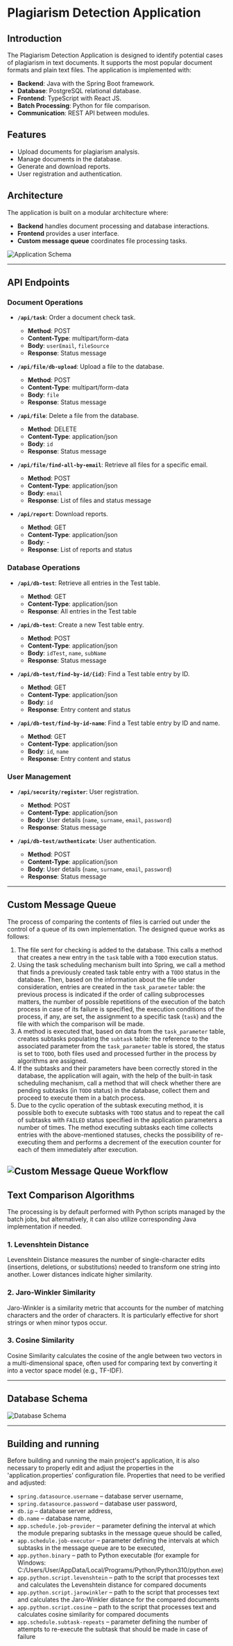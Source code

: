 # Plagiarism Detection Application

## Introduction
The Plagiarism Detection Application is designed to identify potential cases of plagiarism in text documents. It supports the most popular document formats and plain text files. The application is implemented with:

- **Backend**: Java with the Spring Boot framework.
- **Database**: PostgreSQL relational database.
- **Frontend**: TypeScript with React JS.
- **Batch Processing**: Python for file comparison.
- **Communication**: REST API between modules.

## Features
- Upload documents for plagiarism analysis.
- Manage documents in the database.
- Generate and download reports.
- User registration and authentication.

## Architecture
The application is built on a modular architecture where:

- **Backend** handles document processing and database interactions.
- **Frontend** provides a user interface.
- **Custom message queue** coordinates file processing tasks.

![Application Schema](doc/application_schema.svg)

---

## API Endpoints
### Document Operations
- **`/api/task`**: Order a document check task.
  - **Method**: POST
  - **Content-Type**: multipart/form-data
  - **Body**: `userEmail`, `fileSource`
  - **Response**: Status message

- **`/api/file/db-upload`**: Upload a file to the database.
  - **Method**: POST
  - **Content-Type**: multipart/form-data
  - **Body**: `file`
  - **Response**: Status message

- **`/api/file`**: Delete a file from the database.
  - **Method**: DELETE
  - **Content-Type**: application/json
  - **Body**: `id`
  - **Response**: Status message

- **`/api/file/find-all-by-email`**: Retrieve all files for a specific email.
  - **Method**: POST
  - **Content-Type**: application/json
  - **Body**: `email`
  - **Response**: List of files and status message

- **`/api/report`**: Download reports.
  - **Method**: GET
  - **Content-Type**: application/json
  - **Body**: -
  - **Response**: List of reports and status

### Database Operations
- **`/api/db-test`**: Retrieve all entries in the Test table.
  - **Method**: GET
  - **Content-Type**: application/json
  - **Response**: All entries in the Test table

- **`/api/db-test`**: Create a new Test table entry.
  - **Method**: POST
  - **Content-Type**: application/json
  - **Body**: `idTest`, `name`, `subName`
  - **Response**: Status message

- **`/api/db-test/find-by-id/{id}`**: Find a Test table entry by ID.
  - **Method**: GET
  - **Content-Type**: application/json
  - **Body**: `id`
  - **Response**: Entry content and status

- **`/api/db-test/find-by-id-name`**: Find a Test table entry by ID and name.
  - **Method**: GET
  - **Content-Type**: application/json
  - **Body**: `id`, `name`
  - **Response**: Entry content and status

### User Management
- **`/api/security/register`**: User registration.
  - **Method**: POST
  - **Content-Type**: application/json
  - **Body**: User details (`name`, `surname`, `email`, `password`)
  - **Response**: Status message

- **`/api/db-test/authenticate`**: User authentication.
  - **Method**: POST
  - **Content-Type**: application/json
  - **Body**: User details (`name`, `surname`, `email`, `password`)
  - **Response**: Status message

---

## Custom Message Queue
The process of comparing the contents of files is carried out under the control of a queue of its own implementation. The designed queue works as follows:
1) The file sent for checking is added to the database. This calls a method that creates a new entry in the `task` table with a `TODO` execution status.
2) Using the task scheduling mechanism built into Spring, we call a method that finds a previously created task table entry with a `TODO` status in the database. Then, based on the information about the file under consideration, entries are created in the `task_parameter` table: the previous process is indicated if the order of calling subprocesses matters, the number of possible repetitions of the execution of the batch process in case of its failure is specified, the execution conditions of the process, if any, are set, the assignment to a specific task (`task`) and the file with which the comparison will be made.
3) A method is executed that, based on data from the `task_parameter` table, creates subtasks populating the `subtask` table: the reference to the associated parameter from the `task_parameter` table is stored, the status is set to `TODO`, both files used and processed further in the process by algorithms are assigned.
4) If the subtasks and their parameters have been correctly stored in the database, the application will again, with the help of the built-in task scheduling mechanism, call a method that will check whether there are pending subtasks (in `TODO` status) in the database, collect them and proceed to execute them in a batch process.
5) Due to the cyclic operation of the subtask executing method, it is possible both to execute subtasks with `TODO` status and to repeat the call of subtasks with `FAILED` status specified in the application parameters a number of times. The method executing subtasks each time collects entries with the above-mentioned statuses, checks the possibility of re-executing them and performs a decrement of the execution counter for each of them immediately after execution.


![Custom Message Queue Workflow](doc/message_queue_flow.svg)
---

## Text Comparison Algorithms
The processing is by default performed with Python scripts managed by the batch jobs, but alternatively, it can also utilize corresponding Java implementation if needed.
### 1. Levenshtein Distance
Levenshtein Distance measures the number of single-character edits (insertions, deletions, or substitutions) needed to transform one string into another. Lower distances indicate higher similarity.

### 2. Jaro-Winkler Similarity
Jaro-Winkler is a similarity metric that accounts for the number of matching characters and the order of characters. It is particularly effective for short strings or when minor typos occur.

### 3. Cosine Similarity
Cosine Similarity calculates the cosine of the angle between two vectors in a multi-dimensional space, often used for comparing text by converting it into a vector space model (e.g., TF-IDF).

---
## Database Schema
![Database Schema](doc/db_schema.png)

---

## Building and running
Before building and running the main project's application, it is also necessary to properly edit and adjust the properties in the 'application.properties' configuration file. Properties that need to be verified and adjusted:
- `spring.datasource.username` – database server username,
- `spring.datasource.password` – database user password,
- `db.ip` – database server address,
- `db.name` – database name,
- `app.schedule.job-provider` – parameter defining the interval at which the module preparing subtasks in the message queue should be called,
- `app.schedule.job-executor` – parameter defining the intervals at which subtasks in the message queue are to be executed,
- `app.python.binary` – path to Python executable (for example for Windows: C:/Users/User/AppData/Local/Programs/Python/Python310/python.exe)
- `app.python.script.levenshtein` – path to the script that processes text and calculates the Levenshtein distance for compared documents
- `app.python.script.jarowinkler` – path to the script that processes text and calculates the Jaro-Winkler distance for the compared documents
- `app.python.script.cosine` – path to the script that processes text and calculates cosine similarity for compared documents
- `app.schedule.subtask-repeats` – parameter defining the number of attempts to re-execute the subtask that should be made in case of failure
